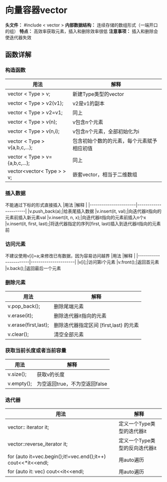 # 向量容器vector

**头文件：** #include < vector >
**内部数据结构：** 连续存储的数组形式（一端开口的组）
**特点：** 高效率获取元素，插入和删除效率很低
**注意事项：** 插入和删除会使迭代器失效

## 函数详解

### 构造函数
|用法                   |解释                  |
|-----------------------|----------------------|
|vector < Type > v;|新建Type类型的vector
|vector < Type > v2(v1);|v2是v1的副本
|vector < Type > v2=v1;|同上
|vector < Type > v(n);|v包含n个元素
|vector < Type > v(n,i);|v包含n个元素，全部初始化为i
|vector < Type > v{a,b,c,...};|包含初始个数的的元素，每个元素赋予相应初值
|vector < Type > v={a,b,c,...};|同上
|vector<vector< Type > > v;|嵌套vector，相当于二维数组


### 插入数据
不能通过下标的形式直接插入
|用法                   |解释                  |
|-----------------------|----------------------|
|v.push_back(a);|给表尾插入数据
|v.insert(it, val);|向迭代器it指向的元素前插入新元素val
|v.insert(it, n, x);|向迭代器it指向的元素前插入n个x
|v.insert(it, first, last);|将迭代器指定的序列[first, last)插入到迭代器it指向的元素前


### 访问元素
不建议使用v[i]=a;来修改已有数据，因为容易访问越界
|用法                   |解释                  |
|-----------------------|----------------------|
|v[i];|访问第i个元素
|v.front();|返回首元素
|v.back();|返回最后一个元素


### 删除元素
|用法                   |解释                  |
|-----------------------|----------------------|
|v.pop_back();|删除尾端元素
|v.erase(it);|删除迭代器it指向的元素
|v.erase(first,last);|删除迭代器指定区间 [first,last) 的元素
|v.clear();|清空全部元素

### 获取当前长度或者当前容量
|用法                   |解释                  |
|-----------------------|----------------------|
|v.size();|获取v的长度
|v.empty();|为空返回true，不为空返回false

### 迭代器
|用法                   |解释                  |
|-----------------------|----------------------|
|vector<Type>:: iterator it;|定义一个Type类型的迭代器it
|vector<Type>::reverse_iterator it;|定义一个Type类型的反向迭代器it
|	for (auto it=vec.begin();it!=vec.end();it++) cout<<*it<<endl; |用auto遍历
|	for (auto it: vec) cout<<it<<endl; |用auto遍历
